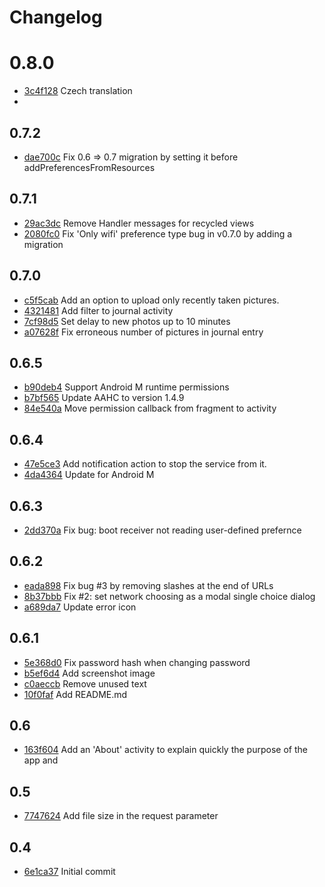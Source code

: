 # Changelog

# 0.8.0
* [3c4f128](https://github.com/PhotoBackup/client-android/commit/3c4f128)  Czech translation
*

## 0.7.2
* [dae700c](https://github.com/PhotoBackup/client-android/commit/dae700c) Fix 0.6 => 0.7 migration by setting it before addPreferencesFromResources

## 0.7.1
* [29ac3dc](https://github.com/PhotoBackup/client-android/commit/29ac3dc) Remove Handler messages for recycled views 
* [2080fc0](https://github.com/PhotoBackup/client-android/commit/2080fc0) Fix 'Only wifi' preference type bug in v0.7.0 by adding a migration

## 0.7.0
* [c5f5cab](https://github.com/PhotoBackup/client-android/commit/c5f5cab) Add an option to upload only recently taken pictures.
* [4321481](https://github.com/PhotoBackup/client-android/commit/4321481) Add filter to journal activity
* [7cf98d5](https://github.com/PhotoBackup/client-android/commit/7cf98d5) Set delay to new photos up to 10 minutes
* [a07628f](https://github.com/PhotoBackup/client-android/commit/a07628f) Fix erroneous number of pictures in journal entry

## 0.6.5
* [b90deb4](https://github.com/PhotoBackup/client-android/commit/b90deb4)  Support Android M runtime permissions
* [b7bf565](https://github.com/PhotoBackup/client-android/commit/b7bf565)  Update AAHC to version 1.4.9
* [84e540a](https://github.com/PhotoBackup/client-android/commit/84e540a) Move permission callback from fragment to activity

## 0.6.4
* [47e5ce3](https://github.com/PhotoBackup/client-android/commit/47e5ce3)  Add notification action to stop the service from it.
* [4da4364](https://github.com/PhotoBackup/client-android/commit/4da4364) Update for Android M

## 0.6.3
* [2dd370a](https://github.com/PhotoBackup/client-android/commit/2dd370a) Fix bug: boot receiver not reading user-defined prefernce

## 0.6.2
* [eada898](https://github.com/PhotoBackup/client-android/commit/eada898)  Fix bug #3 by removing slashes at the end of URLs
* [8b37bbb](https://github.com/PhotoBackup/client-android/commit/8b37bbb)  Fix #2: set network choosing as a modal single choice dialog
* [a689da7](https://github.com/PhotoBackup/client-android/commit/a689da7) Update error icon

## 0.6.1
* [5e368d0](https://github.com/PhotoBackup/client-android/commit/5e368d0) Fix password hash when changing password
* [b5ef6d4](https://github.com/PhotoBackup/client-android/commit/b5ef6d4) Add screenshot image
* [c0aeccb](https://github.com/PhotoBackup/client-android/commit/c0aeccb) Remove unused text
* [10f0faf](https://github.com/PhotoBackup/client-android/commit/10f0faf) Add README.md

## 0.6
* [163f604](https://github.com/PhotoBackup/client-android/commit/163f604) Add an 'About' activity to explain quickly the purpose of the app and

## 0.5
* [7747624](https://github.com/PhotoBackup/client-android/commit/7747624) Add file size in the request parameter

## 0.4
* [6e1ca37](https://github.com/PhotoBackup/client-android/commit/6e1ca37) Initial commit

